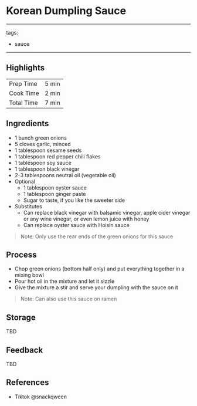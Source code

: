 # Korean Dumpling Sauce

---
tags:
  - sauce
---

## Highlights

| | |
|----|-----|
| Prep Time             | 5 min    |
| Cook Time             | 2 min    |
| Total Time            | 7 min    |

## Ingredients

* 1 bunch green onions
* 5 cloves garlic, minced
* 1 tablespoon sesame seeds
* 1 tablespoon red pepper chili flakes
* 1 tablespoon soy sauce
* 1 tablespoon black vinegar
* 2-3 tablespoons neutral oil (vegetable oil)
* Optional
    * 1 tablespoon oyster sauce
    * 1 tablespoon ginger paste
    * Sugar to taste, if you like the sweeter side
* Substitutes
    * Can replace black vinegar with balsamic vinegar, apple cider vinegar or any wine vinegar, or even lemon juice with honey
    * Can replace oyster sauce with Hoisin sauce

> Note: Only use the rear ends of the green onions for this sauce

## Process

* Chop green onions (bottom half only) and put everything together in a mixing bowl
* Pour hot oil in the mixture and let it sizzle
* Give the mixture a stir and serve your dumpling with the sauce on it

> Note: Can also use this sauce on ramen

## Storage

TBD

## Feedback

TBD

## References

* Tiktok @snackqween
